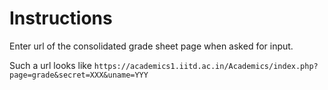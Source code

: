 # Instructions  

Enter url of the consolidated grade sheet page when asked for input.  

Such a url looks like `https://academics1.iitd.ac.in/Academics/index.php?page=grade&secret=XXX&uname=YYY`  
